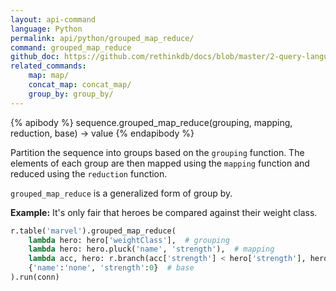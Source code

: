 ```yaml
---
layout: api-command 
language: Python
permalink: api/python/grouped_map_reduce/
command: grouped_map_reduce
github_doc: https://github.com/rethinkdb/docs/blob/master/2-query-language/api/python/aggregation/grouped_map_reduce.md
related_commands:
    map: map/
    concat_map: concat_map/
    group_by: group_by/
---
```


{% apibody %}
sequence.grouped_map_reduce(grouping, mapping, reduction, base) → value
{% endapibody %}

Partition the sequence into groups based on the `grouping` function. The elements of each
group are then mapped using the `mapping` function and reduced using the `reduction`
function.

`grouped_map_reduce` is a generalized form of group by.

__Example:__ It's only fair that heroes be compared against their weight class.

```py
r.table('marvel').grouped_map_reduce(
    lambda hero: hero['weightClass'],  # grouping
    lambda hero: hero.pluck('name', 'strength'),  # mapping
    lambda acc, hero: r.branch(acc['strength'] < hero['strength'], hero, acc),
    {'name':'none', 'strength':0}  # base
).run(conn)
```


